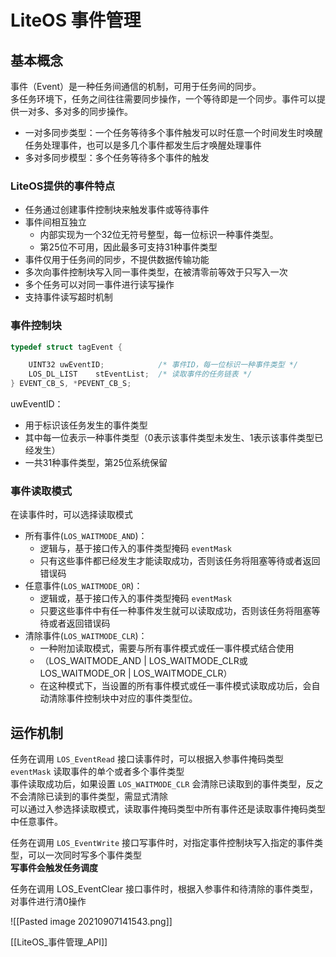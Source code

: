 # LiteOS 事件管理 
## 基本概念
事件（Event）是一种任务间通信的机制，可用于任务间的同步。  
多任务环境下，任务之间往往需要同步操作，一个等待即是一个同步。事件可以提供一对多、多对多的同步操作。

+ 一对多同步类型：一个任务等待多个事件触发可以时任意一个时间发生时唤醒任务处理事件，也可以是多几个事件都发生后才唤醒处理事件
+ 多对多同步模型：多个任务等待多个事件的触发

### LiteOS提供的事件特点

+ 任务通过创建事件控制块来触发事件或等待事件
+ 事件间相互独立
	+ 内部实现为一个32位无符号整型，每一位标识一种事件类型。
	+ 第25位不可用，因此最多可支持31种事件类型
+ 事件仅用于任务间的同步，不提供数据传输功能
+ 多次向事件控制块写入同一事件类型，在被清零前等效于只写入一次
+ 多个任务可以对同一事件进行读写操作
+ 支持事件读写超时机制

### 事件控制块
```c
typedef struct tagEvent {

    UINT32 uwEventID;            /* 事件ID，每一位标识一种事件类型 */
    LOS_DL_LIST    stEventList;  /* 读取事件的任务链表 */
} EVENT_CB_S, *PEVENT_CB_S;
```

uwEventID：
+ 用于标识该任务发生的事件类型
+ 其中每一位表示一种事件类型（0表示该事件类型未发生、1表示该事件类型已经发生）
+ 一共31种事件类型，第25位系统保留

### 事件读取模式
在读事件时，可以选择读取模式
+ 所有事件(`LOS_WAITMODE_AND`)：
	+ 逻辑与，基于接口传入的事件类型掩码 `eventMask`
	+ 只有这些事件都已经发生才能读取成功，否则该任务将阻塞等待或者返回错误码
+ 任意事件(`LOS_WAITMODE_OR`)：
	+ 逻辑或，基于接口传入的事件类型掩码 `eventMask`
	+ 只要这些事件中有任一种事件发生就可以读取成功，否则该任务将阻塞等待或者返回错误码
+ 清除事件(`LOS_WAITMODE_CLR`)：
	+ 一种附加读取模式，需要与所有事件模式或任一事件模式结合使用
	+ （LOS_WAITMODE_AND | LOS_WAITMODE_CLR或 LOS_WAITMODE_OR | LOS_WAITMODE_CLR）
	+ 在这种模式下，当设置的所有事件模式或任一事件模式读取成功后，会自动清除事件控制块中对应的事件类型位。

## 运作机制
任务在调用 `LOS_EventRead` 接口读事件时，可以根据入参事件掩码类型 `eventMask` 读取事件的单个或者多个事件类型  
事件读取成功后，如果设置 `LOS_WAITMODE_CLR` 会清除已读取到的事件类型，反之不会清除已读到的事件类型，需显式清除  
可以通过入参选择读取模式，读取事件掩码类型中所有事件还是读取事件掩码类型中任意事件。

任务在调用 `LOS_EventWrite` 接口写事件时，对指定事件控制块写入指定的事件类型，可以一次同时写多个事件类型  
**写事件会触发任务调度**

任务在调用 LOS_EventClear 接口事件时，根据入参事件和待清除的事件类型，对事件进行清0操作

![[Pasted image 20210907141543.png]]

[[LiteOS_事件管理_API]]
